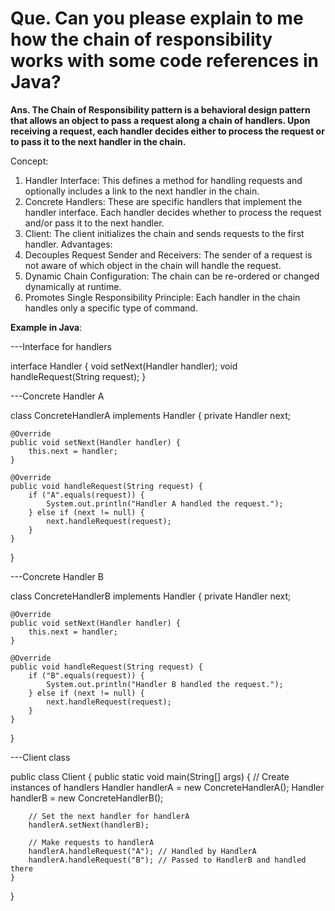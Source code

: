 # Que. Can you please explain to me how the chain of responsibility works with some code references in Java?

**Ans. The Chain of Responsibility pattern is a behavioral design pattern that allows an object to pass a request along a chain of handlers. Upon receiving a request, each handler decides either to process the request or to pass it to the next handler in the chain.**

Concept:
1. Handler Interface: This defines a method for handling requests and optionally includes a link to the next handler in the chain.
2. Concrete Handlers: These are specific handlers that implement the handler interface. Each handler decides whether to process the request and/or pass it to the next handler.
3. Client: The client initializes the chain and sends requests to the first handler.
Advantages:
1. Decouples Request Sender and Receivers: The sender of a request is not aware of which object in the chain will handle the request.
2. Dynamic Chain Configuration: The chain can be re-ordered or changed dynamically at runtime.
3. Promotes Single Responsibility Principle: Each handler in the chain handles only a specific type of command.

**Example in Java**:

---Interface for handlers 

interface Handler {
    void setNext(Handler handler);
    void handleRequest(String request);
}

---Concrete Handler A

class ConcreteHandlerA implements Handler {
    private Handler next;

    @Override
    public void setNext(Handler handler) {
        this.next = handler;
    }

    @Override
    public void handleRequest(String request) {
        if ("A".equals(request)) {
            System.out.println("Handler A handled the request.");
        } else if (next != null) {
            next.handleRequest(request);
        }
    }
}

---Concrete Handler B

class ConcreteHandlerB implements Handler {
    private Handler next;

    @Override
    public void setNext(Handler handler) {
        this.next = handler;
    }

    @Override
    public void handleRequest(String request) {
        if ("B".equals(request)) {
            System.out.println("Handler B handled the request.");
        } else if (next != null) {
            next.handleRequest(request);
        }
    }
}

---Client class

public class Client {
    public static void main(String[] args) {
        // Create instances of handlers
        Handler handlerA = new ConcreteHandlerA();
        Handler handlerB = new ConcreteHandlerB();

        // Set the next handler for handlerA
        handlerA.setNext(handlerB);

        // Make requests to handlerA
        handlerA.handleRequest("A"); // Handled by HandlerA
        handlerA.handleRequest("B"); // Passed to HandlerB and handled there
    }
}


